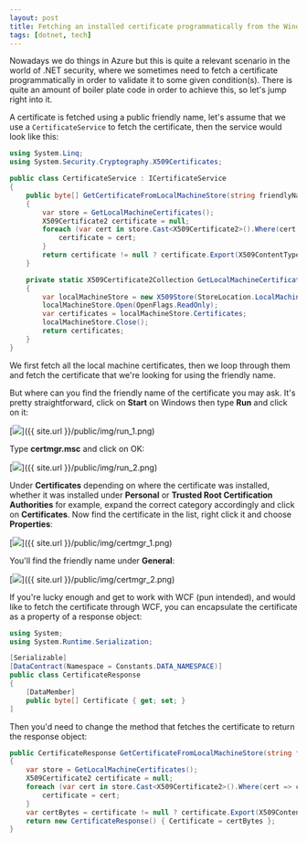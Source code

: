 ```yaml
---
layout: post
title: Fetching an installed certificate programmatically from the Windows Local Machine Store
tags: [dotnet, tech]
---
```

Nowadays we do things in Azure but this is quite a relevant scenario in the world of .NET security, where we sometimes need to fetch a certificate programmatically in order to validate it to some given condition(s). There is quite an amount of boiler plate code in order to achieve this, so let's jump right into it. 

A certificate is fetched using a public friendly name, let's assume that we use a <code>CertificateService</code> to fetch the certificate, then the service would look like this:

```csharp
using System.Linq;
using System.Security.Cryptography.X509Certificates;

public class CertificateService : ICertificateService
{
    public byte[] GetCertificateFromLocalMachineStore(string friendlyName)
    {
        var store = GetLocalMachineCertificates();
        X509Certificate2 certificate = null;
        foreach (var cert in store.Cast<X509Certificate2>().Where(cert => cert.FriendlyName.Equals(friendlyName))) {
            certificate = cert;
        }
        return certificate != null ? certificate.Export(X509ContentType.Pkcs12) : null;    
    }

    private static X509Certificate2Collection GetLocalMachineCertificates()
    {
        var localMachineStore = new X509Store(StoreLocation.LocalMachine);
        localMachineStore.Open(OpenFlags.ReadOnly);
        var certificates = localMachineStore.Certificates;
        localMachineStore.Close();
        return certificates;
    }
}
```

We first fetch all the local machine certificates, then we loop through them and fetch the certificate that we're looking for using the friendly name.

But where can you find the friendly name of the certificate you may ask. It's pretty straightforward, click on <b>Start</b> on Windows then type <b>Run</b> and click on it:

[<img src="{{ site.url }}/public/img/run_1.png">]({{ site.url }}/public/img/run_1.png)

Type <b>certmgr.msc</b> and click on OK:

[<img src="{{ site.url }}/public/img/run_2.png">]({{ site.url }}/public/img/run_2.png)

Under <b>Certificates</b> depending on where the certificate was installed, whether it was installed under <b>Personal</b> or <b>Trusted Root Certification Authorities</b> for example, expand the correct category accordingly and click on <b>Certificates</b>. Now find the certificate in the list, right click it and choose <b>Properties</b>:

[<img src="{{ site.url }}/public/img/certmgr_1.png">]({{ site.url }}/public/img/certmgr_1.png)

You'll find the friendly name under <b>General</b>:

[<img src="{{ site.url }}/public/img/certmgr_2.png">]({{ site.url }}/public/img/certmgr_2.png)

If you're lucky enough and get to work with WCF (pun intended), and would like to fetch the certificate through WCF, you can encapsulate the certificate as a property of a response object:

```csharp
using System;
using System.Runtime.Serialization;

[Serializable]
[DataContract(Namespace = Constants.DATA_NAMESPACE)]
public class CertificateResponse
{
    [DataMember]
    public byte[] Certificate { get; set; }
]
```

Then you'd need to change the method that fetches the certificate to return the response object:

```csharp
public CertificateResponse GetCertificateFromLocalMachineStore(string friendlyName)
{
    var store = GetLocalMachineCertificates();
    X509Certificate2 certificate = null;
    foreach (var cert in store.Cast<X509Certificate2>().Where(cert => cert.FriendlyName.Equals(friendlyName))) {
        certificate = cert;
    }
    var certBytes = certificate != null ? certificate.Export(X509ContentType.Pkcs12) : null;
    return new CertificateResponse() { Certificate = certBytes };    
}
```